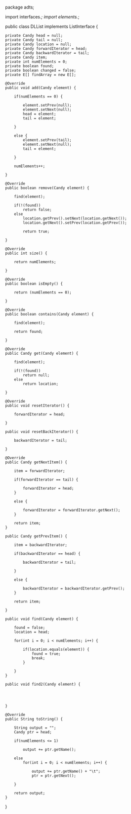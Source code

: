 package adts;

import interfaces.*;
import elements.*;

public class DLList implements ListInterface<Candy> {

	private Candy head = null;
	private Candy tail = null;
	private Candy location = null;
	private Candy forwardIterator = head;
	private Candy backwardIterator = tail;
	private Candy item;
	private int numElements = 0;
	private boolean found;
	private boolean changed = false;
	private E[] findArray = new E[];

	@Override
	public void add(Candy element) {

		if(numElements == 0) {

			element.setPrev(null);
			element.setNext(null);
			head = element;
			tail = element;

		}

		else {
			element.setPrev(tail);
			element.setNext(null);
			tail = element;

		}

		numElements++;

	}

	@Override
	public boolean remove(Candy element) {

		find(element);

		if(!(found))
			return false;
		else
			location.getPrev().setNext(location.getNext());
			location.getNext().setPrev(location.getPrev());

			return true;

	}

	@Override
	public int size() {

		return numElements;

	}

	@Override
	public boolean isEmpty() {

		return (numElements == 0);

	}

	@Override
	public boolean contains(Candy element) {

		find(element);

		return found;

	}

	@Override
	public Candy get(Candy element) {

		find(element);

		if(!(found))
			return null;
		else
			return location;

	}

	@Override
	public void resetIterator() {

		forwardIterator = head;

	}

	public void resetBackIterator() {

		backwardIterator = tail;

	}

	@Override
	public Candy getNextItem() {

		item = forwardIterator;

		if(forwardIterator == tail) {

			forwardIterator = head;
		}

		else {

			forwardIterator = forwardIterator.getNext();
		}

		return item;
	}

	public Candy getPrevItem() {

		item = backwardIterator;

		if(backwardIterator == head) {

			backwardIterator = tail;

		}

		else {

			backwardIterator = backwardIterator.getPrev();
		}

		return item;

	}

	public void find(Candy element) {

		found = false;
		location = head;

		for(int i = 0; i < numElements; i++) {

			if(location.equals(element)) {
				found = true;
				break;
			}

		}
	}

	public void find2(Candy element) {




	}

	@Override
	public String toString() {

		String output = "";
		Candy ptr = head;

		if(numElements <= 1)

			output += ptr.getName();

		else
			for(int i = 0; i < numElements; i++) {

				output += ptr.getName() + "\t";
				ptr = ptr.getNext();

		}

		return output;
	}

}
